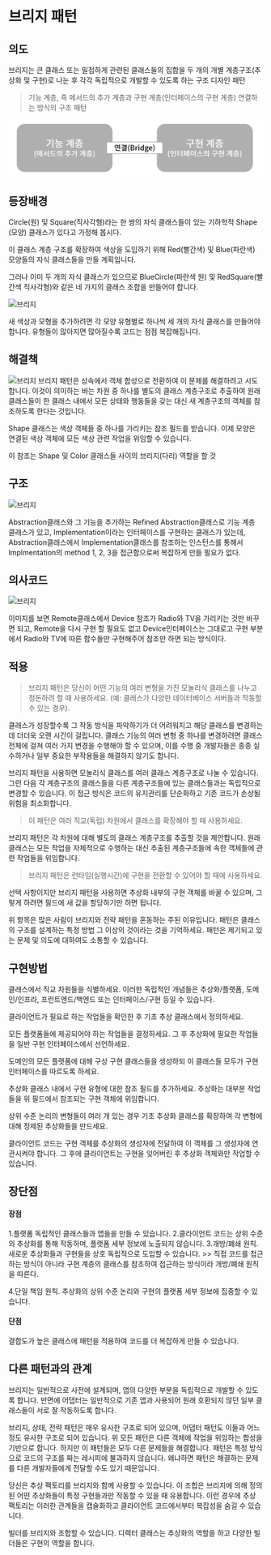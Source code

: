 # 브리지 패턴
## 의도
브리지는 큰 클래스 또는 밀접하게 관련된 클래스들의 집합을 두 개의 개별 계층구조​(추상화 및 구현)​로 나눈 후 각각 독립적으로 개발할 수 있도록 하는 구조 디자인 패턴
> 기능 계층, 즉 메서드의 추가 계층과 구현 계층(인터페이스의 구현 계층) 연결하는 방식의 구조 패턴

![브리지](https://github.com/ibcylon/DesignPatternStudy/blob/duhyeuk-4week/Structual-Patterns/%E1%84%89%E1%85%B3%E1%84%8F%E1%85%B3%E1%84%85%E1%85%B5%E1%86%AB%E1%84%89%E1%85%A3%E1%86%BA%202024-03-30%20%E1%84%8B%E1%85%A9%E1%84%92%E1%85%AE%2012.42.49.png?raw=true)


## 등장배경
Circle​(원) 및 Square​(직사각형)​라는 한 쌍의 자식 클래스들이 있는 기하학적 Shape​(모양) 클래스가 있다고 가정해 봅시다. 

이 클래스 계층 구조를 확장하여 색상을 도입하기 위해 Red​(빨간색) 및 Blue​(파란색) 모양들의 자식 클래스들을 만들 계획입니다.

그러나 이미 두 개의 자식 클래스가 있으므로 Blue­Circle​(파란색 원) 및 Red­Square​(빨간색 직사각형)​와 같은 네 가지의 클래스 조합을 만들어야 합니다.

![브리지](https://refactoring.guru/images/patterns/diagrams/bridge/problem-ko-2x.png)

새 색상과 모형을 추가하려면 각 모양 유형별로 하나씩 세 개의 자식 클래스를 만들어야 합니다. 유형들이 많아지면 많아질수록 코드는 점점 복잡해집니다.


## 해결책 
![브리지](https://refactoring.guru/images/patterns/diagrams/bridge/solution-ko-2x.png)
브리지 패턴은 상속에서 객체 합성으로 전환하여 이 문제를 해결하려고 시도합니다. 
이것이 의미하는 바는 차원 중 하나를 별도의 클래스 계층구조로 추출하여 원래 클래스들이 한 클래스 내에서 모든 상태와 행동들을 갖는 대신 새 계층구조의 객체를 참조하도록 한다는 것입니다.

Shape 클래스는 색상 객체들 중 하나를 가리키는 참조 필드를 받습니다. 이제 모양은 연결된 색상 객체에 모든 색상 관련 작업을 위임할 수 있습니다. 

이 참조는 Shape 및 Color 클래스들 사이의 브리지​(다리) 역할을 할 것


## 구조
![브리지](https://refactoring.guru/images/patterns/diagrams/bridge/structure-ko-2x.png)

Abstraction클래스와 그 기능을 추가하는 Refined Abstraction클래스로 기능 계층 클래스가 있고, Implementation이라는 인터페이스를 구현하는 클래스가 있는데, Abstraction클래스에서 Implementation클래스를 참조하는 인스턴스를 통해서 Implmentation의 method 1, 2, 3을 접근함으로써 복잡하게 만들 필요가 없다.

## 의사코드
![브리지](https://refactoring.guru/images/patterns/diagrams/bridge/example-ko-2x.png)

이미지를 보면 Remote클래스에서 Device 참조가 Radio와 TV을 가리키는 것만 바꾸면 되고, Remote을 다시 구현 할 필요도 없고 Device인터페이스는 그대로고 구현 부분에서 Radio와 TV에 따른 함수들만 구현해주어 참조만 하면 되는 방식이다.

## 적용 
>브리지 패턴은 당신이 어떤 기능의 여러 변형을 가진 모놀리식 클래스를 나누고 정돈하려 할 때 사용하세요. (예: 클래스가 다양한 데이터베이스 서버들과 작동할 수 있는 경우).

클래스가 성장할수록 그 작동 방식을 파악하기가 더 어려워지고 해당 클래스를 변경하는 데 더더욱 오랜 시간이 걸립니다. 클래스 기능의 여러 변형 중 하나를 변경하려면 클래스 전체에 걸쳐 여러 가지 변경을 수행해야 할 수 있으며, 이를 수행 중 개발자들은 종종 실수하거나 일부 중요한 부작용들을 해결하지 않기도 합니다.

브리지 패턴을 사용하면 모놀리식 클래스를 여러 클래스 계층구조로 나눌 수 있습니다. 그런 다음 각 계층구조의 클래스들을 다른 계층구조들에 있는 클래스들과는 독립적으로 변경할 수 있습니다. 이 접근 방식은 코드의 유지관리를 단순화하고 기존 코드가 손상될 위험을 최소화합니다.

 >이 패턴은 여러 직교​(독립) 차원에서 클래스를 확장해야 할 때 사용하세요.

 브리지 패턴은 각 차원에 대해 별도의 클래스 계층구조를 추출할 것을 제안합니다. 원래 클래스는 모든 작업을 자체적으로 수행하는 대신 추출된 계층구조들에 속한 객체들에 관련 작업들을 위임합니다.

 >브리지 패턴은 런타임​(실행시간)​에 구현을 전환할 수 있어야 할 때에 사용하세요.

 선택 사항이지만 브리지 패턴을 사용하면 추상화 내부의 구현 객체를 바꿀 수 있으며, 그렇게 하려면 필드에 새 값을 할당하기만 하면 됩니다.

위 항목은 많은 사람이 브리지와 전략 패턴을 혼동하는 주된 이유입니다. 패턴은 클래스의 구조를 설계하는 특정 방법 그 이상의 것이라는 것을 기억하세요. 패턴은 제기되고 있는 문제 및 의도에 대하여도 소통할 수 있습니다.


## 구현방법 
클래스에서 직교 차원들을 식별하세요. 이러한 독립적인 개념들은 추상화/플랫폼, 도메인/인프라, 프런트엔드/백엔드 또는 인터페이스/구현 등일 수 있습니다.

클라이언트가 필요로 하는 작업들을 확인한 후 기초 추상 클래스에서 정의하세요.

모든 플랫폼들에 제공되어야 하는 작업들을 결정하세요. 그 후 추상화에 필요한 작업들을 일반 구현 인터페이스에서 선언하세요.

도메인의 모든 플랫폼에 대해 구상 구현 클래스들을 생성하되 이 클래스들 모두가 구현 인터페이스를 따르도록 하세요.

추상화 클래스 내에서 구현 유형에 대한 참조 필드를 추가하세요. 추상화는 대부분 작업들을 위 필드에서 참조되는 구현 객체에 위임합니다.

상위 수준 논리의 변형들이 여러 개 있는 경우 기초 추상화 클래스를 확장하여 각 변형에 대해 정제된 추상화들을 만드세요.

클라이언트 코드는 구현 객체를 추상화의 생성자에 전달하여 이 객체를 그 생성자에 연관시켜야 합니다. 그 후에 클라이언트는 구현을 잊어버린 후 추상화 객체와만 작업할 수 있습니다.


## 장단점 

#### 장점
1.플랫폼 독립적인 클래스들과 앱들을 만들 수 있습니다.
2.클라이언트 코드는 상위 수준의 추상화를 통해 작동하며, 플랫폼 세부 정보에 노출되지 않습니다.
3.개방/폐쇄 원칙. 새로운 추상화들과 구현들을 상호 독립적으로 도입할 수 있습니다. >> 직접 코드를 접근하는 방식이 아니라 구현 계층의 클래스를 참조하여 접근하는 방식이라 개방/폐쇄 원칙을 따른다.

4.단일 책임 원칙. 추상화의 상위 수준 논리와 구현의 플랫폼 세부 정보에 집중할 수 있습니다.


 #### 단점 
 결합도가 높은 클래스에 패턴을 적용하여 코드를 더 복잡하게 만들 수 있습니다.


## 다른 패턴과의 관계 
브리지는 일반적으로 사전에 설계되며, 앱의 다양한 부분을 독립적으로 개발할 수 있도록 합니다. 반면에 어댑터는 일반적으로 기존 앱과 사용되어 원래 호환되지 않던 일부 클래스들이 서로 잘 작동하도록 합니다.

브리지, 상태, 전략 패턴은 매우 유사한 구조로 되어 있으며, 어댑터 패턴도 이들과 어느 정도 유사한 구조로 되어 있습니다. 위 모든 패턴은 다른 객체에 작업을 위임하는 합성을 기반으로 합니다. 하지만 이 패턴들은 모두 다른 문제들을 해결합니다. 패턴은 특정 방식으로 코드의 구조를 짜는 레시피에 불과하지 않습니다. 왜냐하면 패턴은 해결하는 문제를 다른 개발자들에게 전달할 수도 있기 때문입니다.

당신은 추상 팩토리를 브리지와 함께 사용할 수 있습니다. 이 조합은 브리지에 의해 정의된 어떤 추상화들이 특정 구현들과만 작동할 수 있을 때 유용합니다. 이런 경우에 추상 팩토리는 이러한 관계들을 캡슐화하고 클라이언트 코드에서부터 복잡성을 숨길 수 있습니다.

빌더를 브리지와 조합할 수 있습니다. 디렉터 클래스는 추상화의 역할을 하고 다양한 빌더들은 구현의 역할을 합니다.
